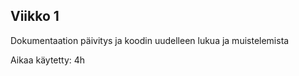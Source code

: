 ## Viikko 1

Dokumentaation päivitys ja koodin uudelleen lukua ja muistelemista

Aikaa käytetty: 4h
